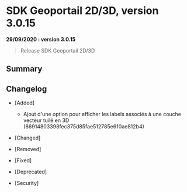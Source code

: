 # SDK Geoportail 2D/3D, version 3.0.15

**29/09/2020 : version 3.0.15**
> Release SDK Geoportail 2D/3D

## Summary

## Changelog

* [Added]

    - Ajout d'une option pour afficher les labels associés à une couche vecteur tuilé en 3D (86914803398fec375d85fae512785e610ae812b4)

* [Changed]
    
* [Removed]

* [Fixed]

* [Deprecated]

* [Security]
